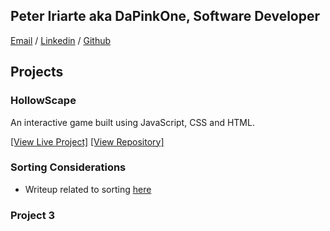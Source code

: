 ## Peter Iriarte aka DaPinkOne, Software Developer

[Email](peter.iriarte24+web@gmail.com) / [Linkedin](https://www.linkedin.com/in/peter-iriarte-9a9802138/) / [Github](https://github.com/dapinkone)

## Projects

### HollowScape

An interactive game built using JavaScript, CSS and HTML.

[[View Live Project]](https://tcss491black1.github.io/Game/)  [[View Repository]](https://github.com/TCSS491Black1/Game/)

### Sorting Considerations

- Writeup related to sorting [here](/writeups/sorting)

### Project 3
